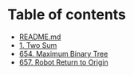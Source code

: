 # Table of contents

* [README.md](README.md)
* [1. Two Sum](1.-two-sum.md)
* [654. Maximum Binary Tree](654.-maximum-binary-tree.md)
* [657. Robot Return to Origin](657.-robot-reaturn-to-origin.md)

